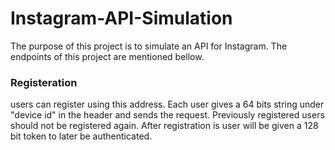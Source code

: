 # Instagram-API-Simulation
  The purpose of this project is to simulate an API for Instagram. The endpoints of this project are mentioned bellow.

### Registeration ### 

  users can register using this address. Each user gives a 64 bits string under "device id" in the header and sends the request. Previously registered users should not be registered again. After registration is user will be given a 128 bit token to later be authenticated.
  

